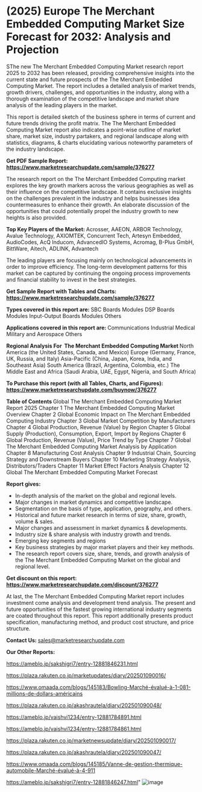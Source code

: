 # (2025) Europe The Merchant Embedded Computing Market Size Forecast for 2032: Analysis and Projection

SThe new The Merchant Embedded Computing Market research report 2025 to 2032 has been released, providing comprehensive insights into the current state and future prospects of the The Merchant Embedded Computing Market. The report includes a detailed analysis of market trends, growth drivers, challenges, and opportunities in the industry, along with a thorough examination of the competitive landscape and market share analysis of the leading players in the market.

This report is detailed sketch of the business sphere in terms of current and future trends driving the profit matrix. The The Merchant Embedded Computing Market report also indicates a point-wise outline of market share, market size, industry partakers, and regional landscape along with statistics, diagrams, &amp; charts elucidating various noteworthy parameters of the industry landscape.

<strong><b>Get PDF Sample Report: <a href=https://www.marketresearchupdate.com/sample/376277>https://www.marketresearchupdate.com/sample/376277</a></b></strong>

The research report on the The Merchant Embedded Computing market explores the key growth markers across the various geographies as well as their influence on the competitive landscape. It contains exclusive insights on the challenges prevalent in the industry and helps businesses idea countermeasures to enhance their growth. An elaborate discussion of the opportunities that could potentially propel the industry growth to new heights is also provided.

<strong><b>Top Key Players of the Market:
</b></strong>Acrosser, AAEON, ARBOR Technology, Avalue Technology, AXIOMTEK, Concurrent Tech, Artesyn Embedded, AudioCodes, AcQ Inducom, AdvancedIO Systems, Acromag, B-Plus GmbH, BittWare, Aitech, ADLINK, Advantech<strong><b>
</b></strong>

The leading players are focusing mainly on technological advancements in order to improve efficiency. The long-term development patterns for this market can be captured by continuing the ongoing process improvements and financial stability to invest in the best strategies.

<strong><b>Get Sample Report with Tables and Charts: <a href=https://www.marketresearchupdate.com/sample/376277>https://www.marketresearchupdate.com/sample/376277</a></b></strong>

<strong><b>Types covered in this report are:
</b></strong>SBC Boards Modules
DSP Boards Modules
Input-Output Boards Modules
Others<strong><b>
</b></strong>

<strong><b>Applications covered in this report are:
</b></strong>Communications
Industrial
Medical
Military and Aerospace
Others<strong><b>
</b></strong>

<strong><b>Regional Analysis For  The Merchant Embedded Computing Market</b></strong><strong><b>
</b></strong>North America (the United States, Canada, and Mexico)
Europe (Germany, France, UK, Russia, and Italy)
Asia-Pacific (China, Japan, Korea, India, and Southeast Asia)
South America (Brazil, Argentina, Colombia, etc.)
The Middle East and Africa (Saudi Arabia, UAE, Egypt, Nigeria, and South Africa)

<strong><b>To Purchase this report (with all Tables, Charts, and Figures): <a href=https://www.marketresearchupdate.com/buynow/376277>https://www.marketresearchupdate.com/buynow/376277</a></b></strong>

<strong><b>Table of Contents</b></strong><strong><b>
</b></strong>Global The Merchant Embedded Computing Market Report 2025
Chapter 1 The Merchant Embedded Computing Market Overview
Chapter 2 Global Economic Impact on The Merchant Embedded Computing Industry
Chapter 3 Global Market Competition by Manufacturers
Chapter 4 Global Production, Revenue (Value) by Region
Chapter 5 Global Supply (Production), Consumption, Export, Import by Regions
Chapter 6 Global Production, Revenue (Value), Price Trend by Type
Chapter 7 Global The Merchant Embedded Computing Market Analysis by Application
Chapter 8 Manufacturing Cost Analysis
Chapter 9 Industrial Chain, Sourcing Strategy and Downstream Buyers
Chapter 10 Marketing Strategy Analysis, Distributors/Traders
Chapter 11 Market Effect Factors Analysis
Chapter 12 Global The Merchant Embedded Computing Market Forecast

<strong><b>Report gives:</b></strong>

- In-depth analysis of the market on the global and regional levels.
- Major changes in market dynamics and competitive landscape.
- Segmentation on the basis of type, application, geography, and others.
- Historical and future market research in terms of size, share, growth, volume &amp; sales.
- Major changes and assessment in market dynamics &amp; developments.
- Industry size &amp; share analysis with industry growth and trends.
- Emerging key segments and regions
- Key business strategies by major market players and their key methods.
- The research report covers size, share, trends, and growth analysis of the The Merchant Embedded Computing Market on the global and regional level.

<strong><b>Get discount on this report: <a href=https://www.marketresearchupdate.com/discount/376277>https://www.marketresearchupdate.com/discount/376277</a></b></strong>

At last, the The Merchant Embedded Computing Market report includes investment come analysis and development trend analysis. The present and future opportunities of the fastest growing international industry segments are coated throughout this report. This report additionally presents product specification, manufacturing method, and product cost structure, and price structure.

<strong><b>Contact Us:
</b></strong>sales@marketresearchupdate.com

<strong>Our Other Reports:</strong>

<a href=https://ameblo.jp/sakshigri7/entry-12881846231.html>https://ameblo.jp/sakshigri7/entry-12881846231.html</a>

<a href=https://plaza.rakuten.co.jp/marketupdates/diary/202501090016/>https://plaza.rakuten.co.jp/marketupdates/diary/202501090016/</a>

<a href=https://www.omaada.com/blogs/145183/Bowling-Marché-évalué-à-1-081-millions-de-dollars-américains>https://www.omaada.com/blogs/145183/Bowling-Marché-évalué-à-1-081-millions-de-dollars-américains</a>

<a href=https://plaza.rakuten.co.jp/akashrautela/diary/202501090048/>https://plaza.rakuten.co.jp/akashrautela/diary/202501090048/</a>

<a href=https://ameblo.jp/vaishvi1234/entry-12881784891.html>https://ameblo.jp/vaishvi1234/entry-12881784891.html</a>

<a href=https://ameblo.jp/vaishvi1234/entry-12881784861.html>https://ameblo.jp/vaishvi1234/entry-12881784861.html</a>

<a href=https://plaza.rakuten.co.jp/marketnewsupdate/diary/202501090017/>https://plaza.rakuten.co.jp/marketnewsupdate/diary/202501090017/</a>

<a href=https://plaza.rakuten.co.jp/akashrautela/diary/202501090047/>https://plaza.rakuten.co.jp/akashrautela/diary/202501090047/</a>

<a href=https://www.omaada.com/blogs/145185/Vanne-de-gestion-thermique-automobile-Marché-évalué-à-4-911>https://www.omaada.com/blogs/145185/Vanne-de-gestion-thermique-automobile-Marché-évalué-à-4-911</a>

<a href=https://ameblo.jp/sakshigri7/entry-12881846247.html>https://ameblo.jp/sakshigri7/entry-12881846247.html</a>"
![image](https://github.com/user-attachments/assets/3d226342-538d-4838-8dc8-3af4baedb01a)
